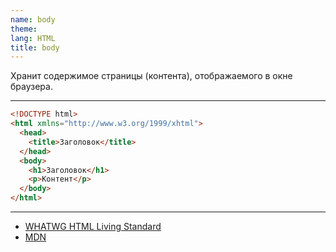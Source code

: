 ```yaml
---
name: body
theme:
lang: HTML
title: body
---
```


Хранит содержимое страницы (контента), отображаемого в окне браузера.

---

```html
<!DOCTYPE html>
<html xmlns="http://www.w3.org/1999/xhtml">
  <head>
    <title>Заголовок</title>
  </head>
  <body>
    <h1>Заголовок</h1>
    <p>Контент</p>
  </body>
</html>
```

---

- [WHATWG HTML Living Standard](https://html.spec.whatwg.org/multipage/semantics.html#the-body-element)
- [MDN](https://developer.mozilla.org/ru/docs/Web/HTML/Element/body)
